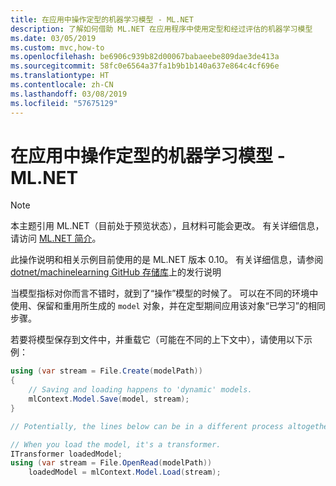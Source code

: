 ```yaml
---
title: 在应用中操作定型的机器学习模型 - ML.NET
description: 了解如何借助 ML.NET 在应用程序中使用定型和经过评估的机器学习模型
ms.date: 03/05/2019
ms.custom: mvc,how-to
ms.openlocfilehash: be6906c939b82d00067babaeebe809dae3de413a
ms.sourcegitcommit: 58fc0e6564a37fa1b9b1b140a637e864c4cf696e
ms.translationtype: HT
ms.contentlocale: zh-CN
ms.lasthandoff: 03/08/2019
ms.locfileid: "57675129"
---
```

# <a name="operationalize-a-trained-machine-learning-model-in-apps---mlnet"></a>在应用中操作定型的机器学习模型 - ML.NET

> [!NOTE]
> 本主题引用 ML.NET（目前处于预览状态），且材料可能会更改。 有关详细信息，请访问 [ML.NET 简介](https://www.microsoft.com/net/learn/apps/machine-learning-and-ai/ml-dotnet)。

此操作说明和相关示例目前使用的是 ML.NET 版本 0.10。 有关详细信息，请参阅 [dotnet/machinelearning GitHub 存储库](https://github.com/dotnet/machinelearning/tree/master/docs/release-notes)上的发行说明

当模型指标对你而言不错时，就到了“操作”模型的时候了。 可以在不同的环境中使用、保留和重用所生成的 `model` 对象，并在定型期间应用该对象“已学习”的相同步骤。

若要将模型保存到文件中，并重载它（可能在不同的上下文中），请使用以下示例：

```csharp
using (var stream = File.Create(modelPath))
{
    // Saving and loading happens to 'dynamic' models.
    mlContext.Model.Save(model, stream);
}

// Potentially, the lines below can be in a different process altogether.

// When you load the model, it's a transformer.
ITransformer loadedModel;
using (var stream = File.OpenRead(modelPath))
    loadedModel = mlContext.Model.Load(stream);
```
